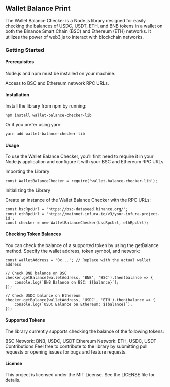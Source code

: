 ## Wallet Balance Print
The Wallet Balance Checker is a Node.js library designed for easily checking the balances of USDC, USDT, ETH, and BNB tokens in a wallet on both the Binance Smart Chain (BSC) and Ethereum (ETH) networks. It utilizes the power of web3.js to interact with blockchain networks.

### Getting Started
####  Prerequisites
Node.js and npm must be installed on your machine.

Access to BSC and Ethereum network RPC URLs.

####  Installation

Install the library from npm by running:

```
npm install wallet-balance-checker-lib
```

Or if you prefer using yarn:

```
yarn add wallet-balance-checker-lib
```

#### Usage
To use the Wallet Balance Checker, you'll first need to require it in your Node.js application and configure it with your BSC and Ethereum RPC URLs.

Importing the Library
```
const WalletBalanceChecker = require('wallet-balance-checker-lib');
```

Initializing the Library

Create an instance of the Wallet Balance Checker with the RPC URLs:

```
const bscRpcUrl = 'https://bsc-dataseed.binance.org/';
const ethRpcUrl = 'https://mainnet.infura.io/v3/your-infura-project-id';
const checker = new WalletBalanceChecker(bscRpcUrl, ethRpcUrl);
```

#### Checking Token Balances
You can check the balance of a supported token by using the getBalance method. Specify the wallet address, token symbol, and network:

```
const walletAddress = '0x...'; // Replace with the actual wallet address

// Check BNB balance on BSC
checker.getBalance(walletAddress, 'BNB', 'BSC').then(balance => {
    console.log(`BNB Balance on BSC: ${balance}`);
});

// Check USDC balance on Ethereum
checker.getBalance(walletAddress, 'USDC', 'ETH').then(balance => {
    console.log(`USDC Balance on Ethereum: ${balance}`);
});
```

#### Supported Tokens
The library currently supports checking the balance of the following tokens:

BSC Network: BNB, USDC, USDT
Ethereum Network: ETH, USDC, USDT
Contributions
Feel free to contribute to the library by submitting pull requests or opening issues for bugs and feature requests.

#### License
This project is licensed under the MIT License. See the LICENSE file for details.